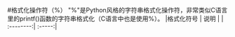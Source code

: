 #格式化操作符（%）
"%"是Python风格的字符串格式化操作符，非常类似C语言里的printf()函数的字符串格式化（C语言中也是使用%）。
|格式化符号 | 说明 |
| :--------:| :-----:|

